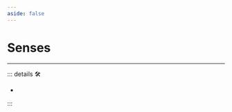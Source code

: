 ```yaml
---
aside: false
---
```

# <anima>Senses</anima>

---

<!-- =================================================== -->
<!-- =================================================== -->
<!-- =================================================== -->
<!-- =================================================== -->
<!-- =================================================== -->
::: details 🛠

-

:::
